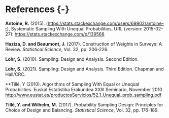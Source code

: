 # References {-}

**Antoine, R.** (2015). (https://stats.stackexchange.com/users/69902/antoine-r), Systematic Sampling With Unequal Probabilities, URL (version: 2015-02-27): https://stats.stackexchange.com/q/139568


**Haziza, D. and Beaumont, J.** (2017). Construction of Weights in Surveys: A Review. *Statistical Science*, Vol. 32, pp. 206-226.

**Lohr, S.** (2010). Sampling: Design and Analysis. Second Edition.

**Lohr, S.** (2021). Sampling: Design and Analysis. Third Edition. Chapman and Hall/CRC.


**Tillé, Y (2010). Algorithms of Sampling With Equal or Unequal Probabilities. Euskal Estatistika Erakundea XXIII Seminario, November 2010 http://www.eustat.es/productosServicios/52.1_Unequal_prob_sampling.pdf

**Tillé, Y. and Wilhelm, M.** (2017). Probability Sampling Design: Principles for Choice of Design and Balancing. *Statistical Science*, Vol. 32, pp. 176-189.



